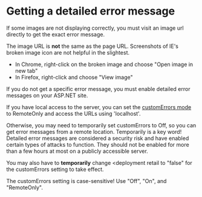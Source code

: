 # Getting a detailed error message

If some images are not displaying correctly, you must visit an image url directly to get the exact error message.

The image URL is **not** the same as the page URL. Screenshots of IE's broken image icon are not helpful in the slightest.

* In Chrome, right-click on the broken image and choose "Open image in new tab"
* In Firefox, right-click and choose "View image"

If you do not get a specific error message, you must enable detailed error messages on your ASP.NET site.

If you have local access to the server, you can set the [customErrors mode](http://msdn.microsoft.com/en-us/library/h0hfz6fc.aspx) to RemoteOnly and access the URLs using 'localhost'.

Otherwise, you may need to temporarily set customErrors to Off, so you can get error messages from a remote location. Temporarily is a key word! Detailed error messages are considered a security risk and have enabled certain types of attacks to function. They should not be enabled for more than a few hours at most on a publicly accessible server.

You may also have to **temporarily** change &lt;deployment retail to "false" for the customErrors setting to take effect. 

The customErrors setting is case-sensitive! Use "Off", "On", and "RemoteOnly".